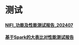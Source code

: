 # 测试

#### [NIFI_功能及性能测试报告_202407](测试/NIFI_功能及性能测试报告_202407.md)
#### [基于Spark的大表比对性能测试报告](测试/基于Spark的大表比对性能测试报告.md)